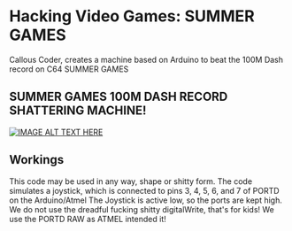 # Hacking Video Games: SUMMER GAMES
Callous Coder, creates a machine based on Arduino to beat the 100M Dash record on C64 SUMMER GAMES


## SUMMER GAMES 100M DASH RECORD SHATTERING MACHINE!
[![IMAGE ALT TEXT HERE](https://img.youtube.com/vi/avj_3vjMyr0&/0.jpg)](https://www.youtube.com/watch?v=avj_3vjMyr0)

## Workings
This code may be used in any way, shape or shitty form.
The code simulates a joystick, which is connected to pins
3, 4, 5, 6, and 7 of PORTD on the Arduino/Atmel
The Joystick is active low, so the ports are kept high.
We do not use the dreadful fucking shitty digitalWrite, that's for kids!
We use the PORTD RAW as ATMEL intended it!
 
